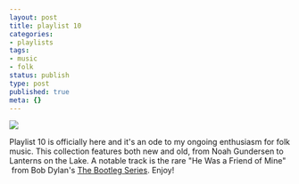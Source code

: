 ```yaml
---
layout: post
title: playlist 10
categories:
- playlists
tags:
- music
- folk
status: publish
type: post
published: true
meta: {}
---
```


![](/squarespace_images/content_v1_50dcc98be4b0c2f49762636c_1438363886106-E3GBPTYS10NEDRNYUSL4_image-asset.jpeg_)
  






Playlist 10 is officially here and it's an ode to my ongoing enthusiasm for folk music. This collection features both new and old, from Noah Gundersen to Lanterns on the Lake. A notable track is the rare "He Was a Friend of Mine"  from Bob Dylan's 
[The Bootleg Series](https://open.spotify.com/album/0ELQw29ii1k2eHnAYgt5kw). Enjoy!
